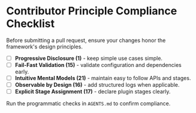 # Contributor Principle Compliance Checklist

Before submitting a pull request, ensure your changes honor the framework's design principles.

- [ ] **Progressive Disclosure (1)** - keep simple use cases simple.
- [ ] **Fail-Fast Validation (15)** - validate configuration and dependencies early.
- [ ] **Intuitive Mental Models (21)** - maintain easy to follow APIs and stages.
- [ ] **Observable by Design (16)** - add structured logs when applicable.
- [ ] **Explicit Stage Assignment (17)** - declare plugin stages clearly.

Run the programmatic checks in `AGENTS.md` to confirm compliance.

